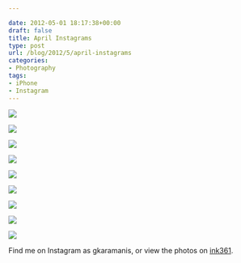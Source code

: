 ```yaml
---

date: 2012-05-01 18:17:38+00:00
draft: false
title: April Instagrams
type: post
url: /blog/2012/5/april-instagrams
categories:
- Photography
tags:
- iPhone
- Instagram
---
```




  
![](/images/2012-05-01-20125april-instagrams/20120412-IMG_3769.jpg)

  

  
![](/images/2012-05-01-20125april-instagrams/20120427-IMG_3848.jpg)

  

  
![](/images/2012-05-01-20125april-instagrams/20120427-IMG_3835.jpg)

  

  
![](/images/2012-05-01-20125april-instagrams/20120412-IMG_3768.jpg)

  

  
![](/images/2012-05-01-20125april-instagrams/20120407-IMG_3738.jpg)

  

  
![](/images/2012-05-01-20125april-instagrams/20120401-IMG_3698.jpg)

  

  
![](/images/2012-05-01-20125april-instagrams/20120405-IMG_3736.jpg)

  

  
![](/images/2012-05-01-20125april-instagrams/20120401-IMG_3699.jpg)

  

  
![](/images/2012-05-01-20125april-instagrams/20120401-IMG_3683.jpg)

  



Find me on Instagram as gkaramanis, or view the photos on [ink361](http://ink361.com/#/users/282534/photos).
